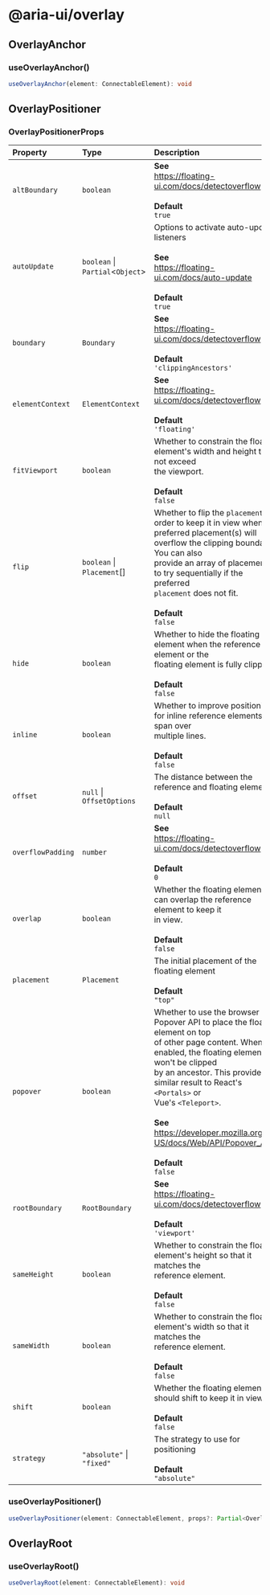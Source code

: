 # @aria-ui/overlay

## OverlayAnchor

### useOverlayAnchor()

```ts
useOverlayAnchor(element: ConnectableElement): void
```

## OverlayPositioner

### OverlayPositionerProps

<!-- prettier-ignore-start -->

| Property | Type | Description |
| :------ | :------ | :------ |
| `altBoundary` | `boolean` | **See**<br />https://floating-ui.com/docs/detectoverflow<br /><br />**Default**<br />` true ` |
| `autoUpdate` | `boolean` \| `Partial`\<`Object`\> | Options to activate auto-update listeners<br /><br />**See**<br />https://floating-ui.com/docs/auto-update<br /><br />**Default**<br />` true ` |
| `boundary` | `Boundary` | **See**<br />https://floating-ui.com/docs/detectoverflow<br /><br />**Default**<br />` 'clippingAncestors' ` |
| `elementContext` | `ElementContext` | **See**<br />https://floating-ui.com/docs/detectoverflow<br /><br />**Default**<br />` 'floating' ` |
| `fitViewport` | `boolean` | Whether to constrain the floating element's width and height to not exceed<br />the viewport.<br /><br />**Default**<br />` false ` |
| `flip` | `boolean` \| `Placement`[] | Whether to flip the `placement` in order to keep it in view when the<br />preferred placement(s) will overflow the clipping boundary. You can also<br />provide an array of placements to try sequentially if the preferred<br />`placement` does not fit.<br /><br />**Default**<br />` false ` |
| `hide` | `boolean` | Whether to hide the floating element when the reference element or the<br />floating element is fully clipped.<br /><br />**Default**<br />` false ` |
| `inline` | `boolean` | Whether to improve positioning for inline reference elements that span over<br />multiple lines.<br /><br />**Default**<br />` false ` |
| `offset` | `null` \| `OffsetOptions` | The distance between the reference and floating element.<br /><br />**Default**<br />` null ` |
| `overflowPadding` | `number` | **See**<br />https://floating-ui.com/docs/detectoverflow<br /><br />**Default**<br />` 0 ` |
| `overlap` | `boolean` | Whether the floating element can overlap the reference element to keep it<br />in view.<br /><br />**Default**<br />` false ` |
| `placement` | `Placement` | The initial placement of the floating element<br /><br />**Default**<br />` "top" ` |
| `popover` | `boolean` | Whether to use the browser Popover API to place the floating element on top<br />of other page content. When enabled, the floating element won't be clipped<br />by an ancestor. This provides a similar result to React's `<Portals>` or<br />Vue's `<Teleport>`.<br /><br />**See**<br />https://developer.mozilla.org/en-US/docs/Web/API/Popover_API<br /><br />**Default**<br />` false ` |
| `rootBoundary` | `RootBoundary` | **See**<br />https://floating-ui.com/docs/detectoverflow<br /><br />**Default**<br />` 'viewport' ` |
| `sameHeight` | `boolean` | Whether to constrain the floating element's height so that it matches the<br />reference element.<br /><br />**Default**<br />` false ` |
| `sameWidth` | `boolean` | Whether to constrain the floating element's width so that it matches the<br />reference element.<br /><br />**Default**<br />` false ` |
| `shift` | `boolean` | Whether the floating element should shift to keep it in view.<br /><br />**Default**<br />` false ` |
| `strategy` | `"absolute"` \| `"fixed"` | The strategy to use for positioning<br /><br />**Default**<br />` "absolute" ` |

<!-- prettier-ignore-end -->

### useOverlayPositioner()

```ts
useOverlayPositioner(element: ConnectableElement, props?: Partial<OverlayPositionerProps>): SingalState<Readonly<OverlayPositionerProps>>
```

## OverlayRoot

### useOverlayRoot()

```ts
useOverlayRoot(element: ConnectableElement): void
```
